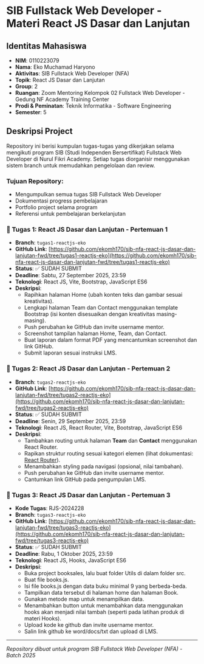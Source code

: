 # SIB Fullstack Web Developer - Materi React JS Dasar dan Lanjutan

## Identitas Mahasiswa
- **NIM**: 0110223079
- **Nama**: Eko Muchamad Haryono
- **Aktivitas**: SIB Fullstack Web Developer (NFA)
- **Topik**: React JS Dasar dan Lanjutan
- **Group**: 2
- **Ruangan**: Zoom Mentoring Kelompok 02 Fullstack Web Developer - Gedung NF Academy Training Center
- **Prodi & Peminatan**: Teknik Informatika - Software Engineering
- **Semester**: 5

## Deskripsi Project
Repository ini berisi kumpulan tugas-tugas yang dikerjakan selama mengikuti program SIB (Studi Independen Bersertifikat) Fullstack Web Developer di Nurul Fikri Academy. Setiap tugas diorganisir menggunakan sistem branch untuk memudahkan pengelolaan dan review.

### Tujuan Repository:
- Mengumpulkan semua tugas SIB Fullstack Web Developer
- Dokumentasi progress pembelajaran
- Portfolio project selama program
- Referensi untuk pembelajaran berkelanjutan


### 🎯 Tugas 1: React JS Dasar dan Lanjutan - Pertemuan 1
- **Branch**: `tugas1-reactjs-eko`
- **GitHub Link**: [https://github.com/ekomh170/sib-nfa-react-js-dasar-dan-lanjutan-fwd/tree/tugas1-reactjs-eko](https://github.com/ekomh170/sib-nfa-react-js-dasar-dan-lanjutan-fwd/tree/tugas1-reactjs-eko)
- **Status**: ✅ SUDAH SUBMIT
- **Deadline**: Sabtu, 27 September 2025, 23:59
- **Teknologi**: React JS, Vite, Bootstrap, JavaScript ES6
- **Deskripsi**: 
  - Rapihkan halaman Home (ubah konten teks dan gambar sesuai kreativitas).
  - Lengkapi halaman Team dan Contact menggunakan template Bootstrap (isi konten disesuaikan dengan kreativitas masing-masing).
  - Push perubahan ke GitHub dan invite username mentor.
  - Screenshot tampilan halaman Home, Team, dan Contact.
  - Buat laporan dalam format PDF yang mencantumkan screenshot dan link GitHub.
  - Submit laporan sesuai instruksi LMS.

### 🎯 Tugas 2: React JS Dasar dan Lanjutan - Pertemuan 2
- **Branch**: `tugas2-reactjs-eko`
- **GitHub Link**: [https://github.com/ekomh170/sib-nfa-react-js-dasar-dan-lanjutan-fwd/tree/tugas2-reactjs-eko](https://github.com/ekomh170/sib-nfa-react-js-dasar-dan-lanjutan-fwd/tree/tugas2-reactjs-eko)
- **Status**: ✅ SUDAH SUBMIT
- **Deadline**: Senin, 29 September 2025, 23:59
- **Teknologi**: React JS, React Router, Vite, Bootstrap, JavaScript ES6
- **Deskripsi**:
  - Tambahkan routing untuk halaman **Team** dan **Contact** menggunakan React Router.
  - Rapikan struktur routing sesuai kategori elemen (lihat dokumentasi: [React Router](https://reactrouter.com/start/declarative/routing)).
  - Menambahkan styling pada navigasi (opsional, nilai tambahan).
  - Push perubahan ke GitHub dan invite username mentor.
  - Cantumkan link GitHub pada pengumpulan LMS.

### 🎯 Tugas 3: React JS Dasar dan Lanjutan - Pertemuan 3
- **Kode Tugas**: RJS-2024228
- **Branch**: `tugas3-reactjs-eko`
- **GitHub Link**: [https://github.com/ekomh170/sib-nfa-react-js-dasar-dan-lanjutan-fwd/tree/tugas3-reactjs-eko](https://github.com/ekomh170/sib-nfa-react-js-dasar-dan-lanjutan-fwd/tree/tugas3-reactjs-eko)
- **Status**: ✅ SUDAH SUBMIT
- **Deadline**: Rabu, 1 Oktober 2025, 23:59
- **Teknologi**: React JS, Hooks, JavaScript ES6
- **Deskripsi**:
  - Buka project booksales, lalu buat folder Utils di dalam folder src.
  - Buat file books.js.
  - Isi file books.js dengan data buku minimal 9 yang berbeda-beda.
  - Tampilkan data tersebut di halaman home dan halaman Book.
  - Gunakan metode map untuk menampilkan data.
  - Menambahkan button untuk menambahkan data menggunakan hooks akan menjadi nilai tambah (seperti pada latihan produk di materi Hooks).
  - Upload kode ke github dan invite username mentor.
  - Salin link github ke word/docs/txt dan upload di LMS.

---
*Repository dibuat untuk program SIB Fullstack Web Developer (NFA) - Batch 2025*
